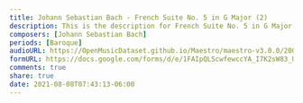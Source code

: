 ```yaml
---
title: Johann Sebastian Bach - French Suite No. 5 in G Major (2)
description: This is the description for French Suite No. 5 in G Major by Johann Sebastian Bach
composers: [Johann Sebastian Bach]
periods: [Baroque]
audioURL: https://OpenMusicDataset.github.io/Maestro/maestro-v3.0.0/2004/MIDI-Unprocessed_SMF_22_R1_2004_01-04_ORIG_MID--AUDIO_22_R1_2004_03_Track03_wav.midi
formURL: https://docs.google.com/forms/d/e/1FAIpQLScwfewccYA_I7K2sW83_UIAkP9eTb8rA8X839YeKAhGgC__dw/viewform
comments: true
share: true
date: 2021-08-08T07:43:13-06:00
---
```

